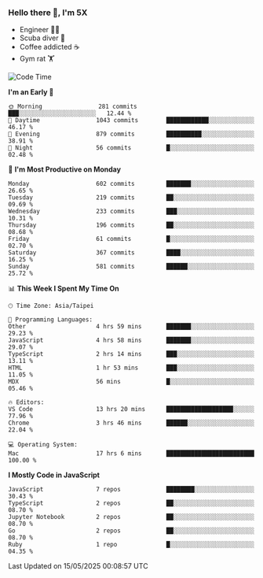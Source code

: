 ### Hello there 👋, I'm 5X

* Engineer 👨‍💻
* Scuba diver 🤿
* Coffee addicted ☕️
* Gym rat 🏋️

<!--START_SECTION:waka-->
![Code Time](http://img.shields.io/badge/Code%20Time-1%2C581%20hrs%2030%20mins-blue)

**I'm an Early 🐤** 

```text
🌞 Morning                281 commits         ███░░░░░░░░░░░░░░░░░░░░░░   12.44 % 
🌆 Daytime                1043 commits        ████████████░░░░░░░░░░░░░   46.17 % 
🌃 Evening                879 commits         ██████████░░░░░░░░░░░░░░░   38.91 % 
🌙 Night                  56 commits          █░░░░░░░░░░░░░░░░░░░░░░░░   02.48 % 
```
📅 **I'm Most Productive on Monday** 

```text
Monday                   602 commits         ███████░░░░░░░░░░░░░░░░░░   26.65 % 
Tuesday                  219 commits         ██░░░░░░░░░░░░░░░░░░░░░░░   09.69 % 
Wednesday                233 commits         ███░░░░░░░░░░░░░░░░░░░░░░   10.31 % 
Thursday                 196 commits         ██░░░░░░░░░░░░░░░░░░░░░░░   08.68 % 
Friday                   61 commits          █░░░░░░░░░░░░░░░░░░░░░░░░   02.70 % 
Saturday                 367 commits         ████░░░░░░░░░░░░░░░░░░░░░   16.25 % 
Sunday                   581 commits         ██████░░░░░░░░░░░░░░░░░░░   25.72 % 
```


📊 **This Week I Spent My Time On** 

```text
🕑︎ Time Zone: Asia/Taipei

💬 Programming Languages: 
Other                    4 hrs 59 mins       ███████░░░░░░░░░░░░░░░░░░   29.23 % 
JavaScript               4 hrs 58 mins       ███████░░░░░░░░░░░░░░░░░░   29.07 % 
TypeScript               2 hrs 14 mins       ███░░░░░░░░░░░░░░░░░░░░░░   13.11 % 
HTML                     1 hr 53 mins        ███░░░░░░░░░░░░░░░░░░░░░░   11.05 % 
MDX                      56 mins             █░░░░░░░░░░░░░░░░░░░░░░░░   05.46 % 

🔥 Editors: 
VS Code                  13 hrs 20 mins      ███████████████████░░░░░░   77.96 % 
Chrome                   3 hrs 46 mins       ██████░░░░░░░░░░░░░░░░░░░   22.04 % 

💻 Operating System: 
Mac                      17 hrs 6 mins       █████████████████████████   100.00 % 
```

**I Mostly Code in JavaScript** 

```text
JavaScript               7 repos             ████████░░░░░░░░░░░░░░░░░   30.43 % 
TypeScript               2 repos             ██░░░░░░░░░░░░░░░░░░░░░░░   08.70 % 
Jupyter Notebook         2 repos             ██░░░░░░░░░░░░░░░░░░░░░░░   08.70 % 
Go                       2 repos             ██░░░░░░░░░░░░░░░░░░░░░░░   08.70 % 
Ruby                     1 repo              █░░░░░░░░░░░░░░░░░░░░░░░░   04.35 % 
```




 Last Updated on 15/05/2025 00:08:57 UTC
<!--END_SECTION:waka-->
